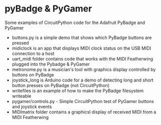 # pyBadge & PyGamer
Some examples of CircuitPython code for the Adafruit PyBadge and PyGamer

* buttons.py is a simple demo that shows which PyBadge buttons are pressed
* midiclock is an app that displays MIDI clock status on the USB MIDI connection to a host
* uart_midi folder contains code that works with the MIDI Featherwing plugged into the Pybadge & PyGamer
* metronome.py is a musician's tool with graphics display controlled by buttons on PyBadge
* joystick_long is Arduino code for a demo of detecting long and short button presses on PyBadge (not CircuitPython)
* writefiles is an example of how to make the PyBadge filesystem writeable
* pygamer/controls.py - Simple CircuitPython test of PyGamer buttons and joystick events
* MIDImatrix folder contains a graphicsl display of received MIDI from a MIDI Featherwing
